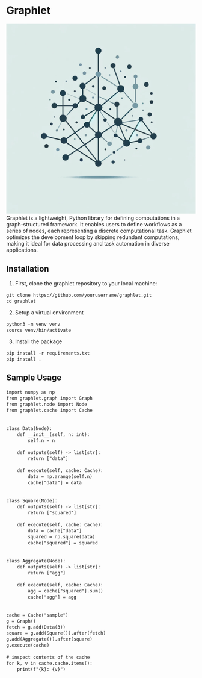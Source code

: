 # Graphlet
![Graphlet Logo](assets/graphlet_logo.png)
Graphlet is a lightweight, Python library for defining computations in a graph-structured framework. It enables users to define workflows as a series of nodes, each representing a discrete computational task. Graphlet optimizes the development loop by skipping redundant computations, making it ideal for data processing and task automation in diverse applications.

## Installation
1) First, clone the graphlet repository to your local machine:
```
git clone https://github.com/yourusername/graphlet.git
cd graphlet
```

2) Setup a virtual environment
```
python3 -m venv venv
source venv/bin/activate
```

3) Install the package
```
pip install -r requirements.txt
pip install .
```

## Sample Usage
```
import numpy as np
from graphlet.graph import Graph
from graphlet.node import Node
from graphlet.cache import Cache


class Data(Node):
    def __init__(self, n: int):
        self.n = n

    def outputs(self) -> list[str]:
        return ["data"]

    def execute(self, cache: Cache):
        data = np.arange(self.n)
        cache["data"] = data


class Square(Node):
    def outputs(self) -> list[str]:
        return ["squared"]

    def execute(self, cache: Cache):
        data = cache["data"]
        squared = np.square(data)
        cache["squared"] = squared


class Aggregate(Node):
    def outputs(self) -> list[str]:
        return ["agg"]

    def execute(self, cache: Cache):
        agg = cache["squared"].sum()
        cache["agg"] = agg


cache = Cache("sample")
g = Graph()
fetch = g.add(Data(3))
square = g.add(Square()).after(fetch)
g.add(Aggregate()).after(square)
g.execute(cache)

# inspect contents of the cache
for k, v in cache.cache.items():
    print(f"{k}: {v}")
```

